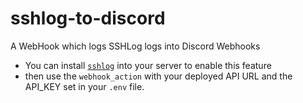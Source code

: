 # sshlog-to-discord

A WebHook which logs SSHLog logs into Discord Webhooks

- You can install [`sshlog`](https://github.com/sshlog/agent) into your server to enable this feature
- then use the `webhook_action` with your deployed API URL and the API_KEY set in your `.env` file.
